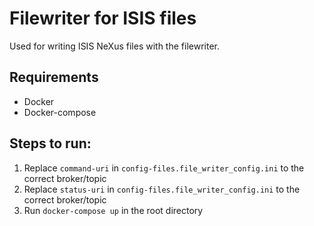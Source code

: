 # Filewriter for ISIS files

Used for writing ISIS NeXus files with the filewriter. 

## Requirements 
- Docker
- Docker-compose
 
## Steps to run: 
1. Replace `command-uri` in `config-files.file_writer_config.ini` to the correct broker/topic
1. Replace `status-uri` in `config-files.file_writer_config.ini` to the correct broker/topic
1. Run `docker-compose up` in the root directory
 